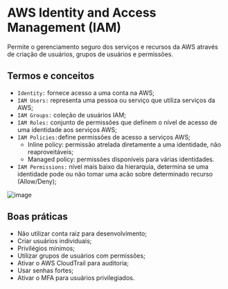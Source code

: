 # AWS Identity and Access Management (IAM)
Permite o gerenciamento seguro dos serviços e recursos da AWS através de criação de usuários, grupos de usuários e permissões.

## Termos e conceitos
- `Identity:` fornece acesso a uma conta na AWS;
- `IAM Users:` representa uma pessoa ou serviço que utiliza serviços da AWS;
- `IAM Groups:` coleção de usuários IAM;
- `IAM Roles:` conjunto de permissões que definem o nível de acesso de uma identidade aos serviços AWS;
- `IAM Policies:`define permissões de acesso a serviços AWS;
  - Inline policy: permissão atrelada diretamente a uma identidade, não reaproveitáveis;
  - Managed policy: permissões disponíveis para várias identidades.
- `IAM Permissions:` nível mais baixo da hierarquia, determina se uma identidade pode ou não tomar uma acão sobre determinado recurso (Allow/Deny);

![image](https://user-images.githubusercontent.com/15961779/223550459-33baa9a9-0cae-4d35-947c-ec535a58d42d.png)

## Boas práticas
- Não utilizar conta raiz para desenvolvimento;
- Criar usuários individuais;
- Privilégios mínimos;
- Utilizar grupos de usuários com permissões;
- Ativar o AWS CloudTrail para auditoria;
- Usar senhas fortes;
- Ativar o MFA para usuários privilegiados.
